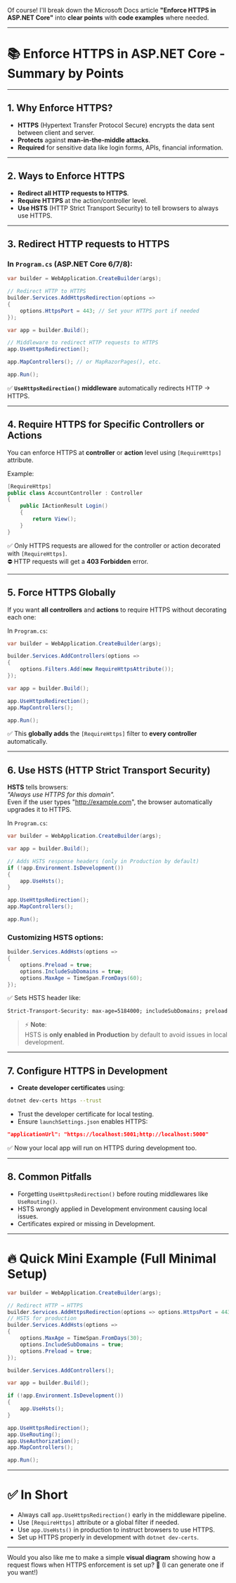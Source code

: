 Of course! I'll break down the Microsoft Docs article **"Enforce HTTPS in ASP.NET Core"** into **clear points** with **code examples** where needed.

---

# 📚 Enforce HTTPS in ASP.NET Core - Summary by Points

---

## 1. **Why Enforce HTTPS?**
- **HTTPS** (Hypertext Transfer Protocol Secure) encrypts the data sent between client and server.
- **Protects** against **man-in-the-middle attacks**.
- **Required** for sensitive data like login forms, APIs, financial information.

---

## 2. **Ways to Enforce HTTPS**
- **Redirect all HTTP requests to HTTPS**.
- **Require HTTPS** at the action/controller level.
- **Use HSTS** (HTTP Strict Transport Security) to tell browsers to always use HTTPS.

---

## 3. **Redirect HTTP requests to HTTPS**

### In `Program.cs` (ASP.NET Core 6/7/8):

```csharp
var builder = WebApplication.CreateBuilder(args);

// Redirect HTTP to HTTPS
builder.Services.AddHttpsRedirection(options =>
{
    options.HttpsPort = 443; // Set your HTTPS port if needed
});

var app = builder.Build();

// Middleware to redirect HTTP requests to HTTPS
app.UseHttpsRedirection();

app.MapControllers(); // or MapRazorPages(), etc.

app.Run();
```

✅ **`UseHttpsRedirection()` middleware** automatically redirects HTTP → HTTPS.

---

## 4. **Require HTTPS for Specific Controllers or Actions**

You can enforce HTTPS at **controller** or **action** level using `[RequireHttps]` attribute.

Example:

```csharp
[RequireHttps]
public class AccountController : Controller
{
    public IActionResult Login()
    {
        return View();
    }
}
```

✅ Only HTTPS requests are allowed for the controller or action decorated with `[RequireHttps]`.  
⛔ HTTP requests will get a **403 Forbidden** error.

---

## 5. **Force HTTPS Globally**

If you want **all controllers** and **actions** to require HTTPS without decorating each one:

In `Program.cs`:

```csharp
var builder = WebApplication.CreateBuilder(args);

builder.Services.AddControllers(options =>
{
    options.Filters.Add(new RequireHttpsAttribute());
});

var app = builder.Build();

app.UseHttpsRedirection();
app.MapControllers();

app.Run();
```

✅ This **globally adds** the `[RequireHttps]` filter to **every controller** automatically.

---

## 6. **Use HSTS (HTTP Strict Transport Security)**

**HSTS** tells browsers:  
_"Always use HTTPS for this domain"._  
Even if the user types "http://example.com", the browser automatically upgrades it to HTTPS.

In `Program.cs`:

```csharp
var builder = WebApplication.CreateBuilder(args);

var app = builder.Build();

// Adds HSTS response headers (only in Production by default)
if (!app.Environment.IsDevelopment())
{
    app.UseHsts();
}

app.UseHttpsRedirection();
app.MapControllers();

app.Run();
```

### Customizing HSTS options:

```csharp
builder.Services.AddHsts(options =>
{
    options.Preload = true;
    options.IncludeSubDomains = true;
    options.MaxAge = TimeSpan.FromDays(60);
});
```

✅ Sets HSTS header like:

```
Strict-Transport-Security: max-age=5184000; includeSubDomains; preload
```

> ⚡ **Note**:  
> HSTS is **only enabled in Production** by default to avoid issues in local development.

---

## 7. **Configure HTTPS in Development**
- **Create developer certificates** using:

```bash
dotnet dev-certs https --trust
```

- Trust the developer certificate for local testing.
- Ensure `launchSettings.json` enables HTTPS:

```json
"applicationUrl": "https://localhost:5001;http://localhost:5000"
```

✅ Now your local app will run on HTTPS during development too.

---

## 8. **Common Pitfalls**
- Forgetting `UseHttpsRedirection()` before routing middlewares like `UseRouting()`.
- HSTS wrongly applied in Development environment causing local issues.
- Certificates expired or missing in Development.

---

# 🔥 Quick Mini Example (Full Minimal Setup)

```csharp
var builder = WebApplication.CreateBuilder(args);

// Redirect HTTP → HTTPS
builder.Services.AddHttpsRedirection(options => options.HttpsPort = 443);
// HSTS for production
builder.Services.AddHsts(options =>
{
    options.MaxAge = TimeSpan.FromDays(30);
    options.IncludeSubDomains = true;
    options.Preload = true;
});

builder.Services.AddControllers();

var app = builder.Build();

if (!app.Environment.IsDevelopment())
{
    app.UseHsts();
}

app.UseHttpsRedirection();
app.UseRouting();
app.UseAuthorization();
app.MapControllers();

app.Run();
```

---

# ✅ In Short
- Always call `app.UseHttpsRedirection()` early in the middleware pipeline.
- Use `[RequireHttps]` attribute or a global filter if needed.
- Use `app.UseHsts()` in production to instruct browsers to use HTTPS.
- Set up HTTPS properly in development with `dotnet dev-certs`.

---

Would you also like me to make a simple **visual diagram** showing how a request flows when HTTPS enforcement is set up? 🚀 (I can generate one if you want!)